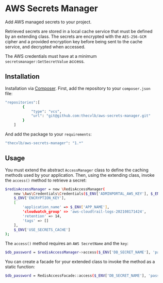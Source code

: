 # AWS Secrets Manager

Add AWS managed secrets to your project.

Retrieved secrets are stored in a local cache service that must be defined by an extending class. The secrets are encrypted with the `AES-256-GCM` cipher and a provided encryption key before being sent to the cache service, and decrypted when accessed.

The AWS credentials must have at a minimum `secretsmanager:GetSecretValue` access. 

## Installation

Installation via [Composer](https://getcomposer.org/). First, add the repository to your `composer.json` file:

```bash
"repositories":[
        {
            "type": "vcs",
            "url": "git@github.com:thecvlb/aws-secrets-manager.git"
        }
    ]
```

And add the package to your `requirements`:
```bash
"thecvlb/aws-secrets-manager": "1.*"
```

## Usage

You must extend the abstract `AccessManager` class to define the caching methods used by your application. Then, using the extending class, invoke the `access()` method to retrieve a secret:

```bash
$redisAccessManager = new \RedisAccessManager(
    new \Aws\Credentials\Credentials($_ENV['ADMINPORTAL_AWS_KEY'], $_ENV['ADMINPORTAL_AWS_SECRET']), 
    $_ENV['ENCRYPTION_KEY'], 
    [
        'application_name' => $_ENV['APP_NAME'],
        'cloudwatch_group' => 'aws-cloudtrail-logs-202108171424',
        'retention' => 14,
        'tags' => []
    ], 
    $_ENV['USE_SECRETS_CACHE']
);
```
The `access()` method requires an `AWS SecretName` and the `key`:
```bash
$db_password = $redisAccessManager->access($_ENV['DB_SECRET_NAME'], 'password');
```

You can create a facade for your extended class to invoke the method as a static function:
```bash
$db_password = RedisAccessFacade::access($_ENV['DB_SECRET_NAME'], 'password')
```